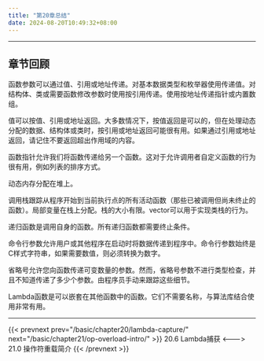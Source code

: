 ```yaml
---
title: "第20章总结"
date: 2024-08-20T10:49:32+08:00
---
```


***
## 章节回顾

函数参数可以通过值、引用或地址传递。对基本数据类型和枚举器使用传递值。对结构体、类或需要函数修改参数时使用按引用传递。使用按地址传递指针或内置数组。

值可以按值、引用或地址返回。大多数情况下，按值返回是可以的，但在处理动态分配的数据、结构体或类时，按引用或地址返回可能很有用。如果通过引用或地址返回，请记住不要返回超出作用域的内容。

函数指针允许我们将函数传递给另一个函数。这对于允许调用者自定义函数的行为很有用，例如列表的排序方式。

动态内存分配在堆上。

调用栈跟踪从程序开始到当前执行点的所有活动函数（那些已被调用但尚未终止的函数）。局部变量在栈上分配。栈的大小有限。vector可以用于实现类栈的行为。

递归函数是调用自身的函数。所有递归函数都需要终止条件。

命令行参数允许用户或其他程序在启动时将数据传递到程序中。命令行参数始终是C样式字符串，如果需要数值，则必须转换为数字。

省略号允许您向函数传递可变数量的参数。然而，省略号参数不进行类型检查，并且不知道传递了多少个参数。由程序员手动来跟踪这些细节。

Lambda函数是可以嵌套在其他函数中的函数。它们不需要名称，与算法库结合使用非常有用。

***

{{< prevnext prev="/basic/chapter20/lambda-capture/" next="/basic/chapter21/op-overload-intro/" >}}
20.6 Lambda捕获
<--->
21.0 操作符重载简介
{{< /prevnext >}}
